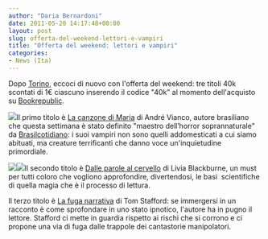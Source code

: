 ```yaml
---
author: "Daria Bernardoni"
date: 2011-05-20 14:17:48+00:00
layout: post
slug: offerta-del-weekend-lettori-e-vampiri
title: "Offerta del weekend: lettori e vampiri"
categories:
- News (Ita)
---
```


Dopo [Torino](http://www.facebook.com/l.php?u=http%3A%2F%2Fwww.40kbooks.com%2F%3Fp%3D9016&h=43718), eccoci di nuovo con l'offerta del weekend: tre titoli 40k scontati di 1€ ciascuno inserendo il codice "40k" al momento dell'acquisto su [Bookrepublic](http://www.bookrepublic.it/).

[![](http://www.40kbooks.com/wp-content/uploads/canzone-vianco_I_ok.jpg)](http://www.40kbooks.com/?attachment_id=9043)Il primo titolo è [La canzone di Maria](http://www.bookrepublic.it/book/9788865860281-la-canzone-di-maria/?utm_source=blog&utm_medium=post&utm_campaign=40kweekend) di André Vianco, autore brasiliano che questa settimana è stato definito  "maestro dell’horror soprannaturale" da [Brasilcotidiano](http://brasilcotidiano.wordpress.com/): i suoi vampiri non sono quelli addomesticati a cui siamo abituati, ma creature terrificanti che danno voce un'inquietudine primordiale.

[![](http://www.40kbooks.com/wp-content/uploads/fromwords-blackburne_I_ok-1.jpg)](http://www.40kbooks.com/?attachment_id=9046)[![](http://www.40kbooks.com/wp-content/uploads/narrative-stafford_ita_hd1.jpg)](http://www.40kbooks.com/?attachment_id=9076)Il secondo titolo è [Dalle parole al cervello](ttp://www.bookrepublic.it/book/9788865860458-dalle-parole-al-cervello/?utm_source=blog&utm_medium=post&utm_campaign=40kweekend) di Livia Blackburne, un must per tutti coloro che vogliono approfondire, divertendosi, le basi  scientifiche di quella magia che è il processo di lettura.

Il terzo titolo è [La fuga narrativa](http://www.bookrepublic.it/book/9788865860236-la-fuga-narrativa/?utm_source=blog&utm_medium=post&utm_campaign=40kweekend) di Tom Stafford: se immergersi in un racconto è come sprofondare in uno stato ipnotico, l'autore ha in pugno il lettore. Stafford ci mette in guardia rispetto ai rischi che si corrono e ci propone una via di fuga dalle trappole dei cantastorie manipolatori.
